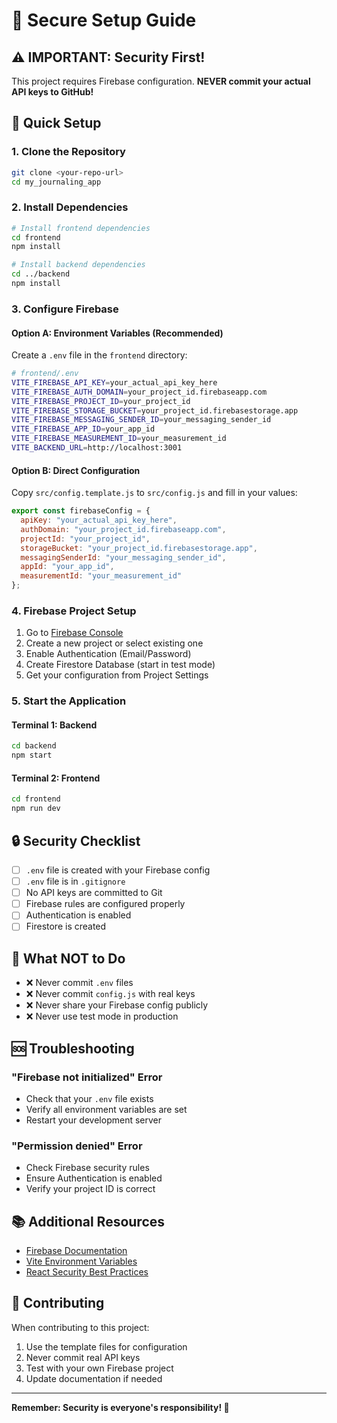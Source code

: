 # 🔐 Secure Setup Guide

## ⚠️ IMPORTANT: Security First!

This project requires Firebase configuration. **NEVER commit your actual API keys to GitHub!**

## 🚀 Quick Setup

### 1. Clone the Repository
```bash
git clone <your-repo-url>
cd my_journaling_app
```

### 2. Install Dependencies
```bash
# Install frontend dependencies
cd frontend
npm install

# Install backend dependencies
cd ../backend
npm install
```

### 3. Configure Firebase

#### Option A: Environment Variables (Recommended)
Create a `.env` file in the `frontend` directory:

```bash
# frontend/.env
VITE_FIREBASE_API_KEY=your_actual_api_key_here
VITE_FIREBASE_AUTH_DOMAIN=your_project_id.firebaseapp.com
VITE_FIREBASE_PROJECT_ID=your_project_id
VITE_FIREBASE_STORAGE_BUCKET=your_project_id.firebasestorage.app
VITE_FIREBASE_MESSAGING_SENDER_ID=your_messaging_sender_id
VITE_FIREBASE_APP_ID=your_app_id
VITE_FIREBASE_MEASUREMENT_ID=your_measurement_id
VITE_BACKEND_URL=http://localhost:3001
```

#### Option B: Direct Configuration
Copy `src/config.template.js` to `src/config.js` and fill in your values:

```javascript
export const firebaseConfig = {
  apiKey: "your_actual_api_key_here",
  authDomain: "your_project_id.firebaseapp.com",
  projectId: "your_project_id",
  storageBucket: "your_project_id.firebasestorage.app",
  messagingSenderId: "your_messaging_sender_id",
  appId: "your_app_id",
  measurementId: "your_measurement_id"
};
```

### 4. Firebase Project Setup

1. Go to [Firebase Console](https://console.firebase.google.com/)
2. Create a new project or select existing one
3. Enable Authentication (Email/Password)
4. Create Firestore Database (start in test mode)
5. Get your configuration from Project Settings

### 5. Start the Application

#### Terminal 1: Backend
```bash
cd backend
npm start
```

#### Terminal 2: Frontend
```bash
cd frontend
npm run dev
```

## 🔒 Security Checklist

- [ ] `.env` file is created with your Firebase config
- [ ] `.env` file is in `.gitignore`
- [ ] No API keys are committed to Git
- [ ] Firebase rules are configured properly
- [ ] Authentication is enabled
- [ ] Firestore is created

## 🚨 What NOT to Do

- ❌ Never commit `.env` files
- ❌ Never commit `config.js` with real keys
- ❌ Never share your Firebase config publicly
- ❌ Never use test mode in production

## 🆘 Troubleshooting

### "Firebase not initialized" Error
- Check that your `.env` file exists
- Verify all environment variables are set
- Restart your development server

### "Permission denied" Error
- Check Firebase security rules
- Ensure Authentication is enabled
- Verify your project ID is correct

## 📚 Additional Resources

- [Firebase Documentation](https://firebase.google.com/docs)
- [Vite Environment Variables](https://vitejs.dev/guide/env-and-mode.html)
- [React Security Best Practices](https://reactjs.org/docs/security.html)

## 🤝 Contributing

When contributing to this project:
1. Use the template files for configuration
2. Never commit real API keys
3. Test with your own Firebase project
4. Update documentation if needed

---

**Remember: Security is everyone's responsibility! 🔐**
